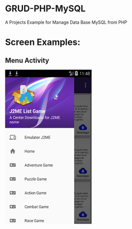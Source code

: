 # GRUD-PHP-MySQL
A Projects Example for  Manage Data Base MySQL from PHP
# Screen Examples:

## Menu Activity
<img src="https://raw.githubusercontent.com/luisalbertosierraalcantara/J2MEGameCenter/master/Screenshot/Screenshot%20from%202019-01-12%2023-48-08.png" align="center" height="500px" width="282px"/>
